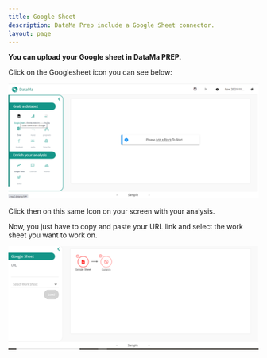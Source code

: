 ```yaml
---
title: Google Sheet
description: DataMa Prep include a Google Sheet connector.
layout: page
---
```


**You can upload your Google sheet in DataMa PREP.**


Click on the Googlesheet icon you can see below:


![attribution](images/SelectGooglesheet.png)

Click then on this same Icon on your screen with your analysis.


Now, you just have to copy and paste your URL link and select the work sheet you want to work on.


![attribution](images/Googlesheetstep3.png)
